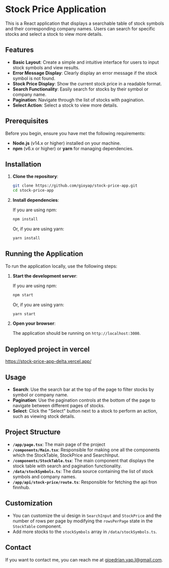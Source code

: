 # Stock Price Application

This is a React application that displays a searchable table of stock symbols and their corresponding company names. Users can search for specific stocks and select a stock to view more details.

## Features

- **Basic Layout**: Create a simple and intuitive interface for users to input stock symbols and view results.
- **Error Message Display**: Clearly display an error message if the stock symbol is not found.
- **Stock Price Display**: Show the current stock price in a readable format.
- **Search Functionality**: Easily search for stocks by their symbol or company name.
- **Pagination**: Navigate through the list of stocks with pagination.
- **Select Action**: Select a stock to view more details.

## Prerequisites

Before you begin, ensure you have met the following requirements:

- **Node.js** (v14.x or higher) installed on your machine.
- **npm** (v6.x or higher) or **yarn** for managing dependencies.

## Installation

1. **Clone the repository**:

   ```bash
   git clone https://github.com/gioyap/stock-price-app.git
   cd stock-price-app
   ```

2. **Install dependencies**:

   If you are using npm:

   ```bash
   npm install
   ```

   Or, if you are using yarn:

   ```bash
   yarn install
   ```

## Running the Application

To run the application locally, use the following steps:

1. **Start the development server**:

   If you are using npm:

   ```bash
   npm start
   ```

   Or, if you are using yarn:

   ```bash
   yarn start
   ```

2. **Open your browser**:

   The application should be running on `http://localhost:3000`.

## Deployed project in vercel
https://stock-price-app-delta.vercel.app/

## Usage

- **Search**: Use the search bar at the top of the page to filter stocks by symbol or company name.
- **Pagination**: Use the pagination controls at the bottom of the page to navigate between different pages of stocks.
- **Select**: Click the "Select" button next to a stock to perform an action, such as viewing stock details.

## Project Structure

- **`/app/page.tsx`**: The main page of the project
- **`/components/Main.tsx`**: Responsible for making one all the components which the StockTable, StockPrice and SearchInput.
- **`/components/StockTable.tsx`**: The main component that displays the stock table with search and pagination functionality.
- **`/data/stockSymbols.ts`**: The data source containing the list of stock symbols and company names.
- **`/app/api/stock-price/route.ts`**: Responsible for fetching the api fron finnhub.

## Customization

- You can customize the ui design in `SearchInput` and `StockPrice` and the number of rows per page by modifying the `rowsPerPage` state in the `StockTable` component.
- Add more stocks to the `stockSymbols` array in `/data/stockSymbols.ts`.

## Contact

If you want to contact me, you can reach me at [gioedrian.yap.l@gmail.com](mailto:gioedrian.yap.l@gmail.com).
